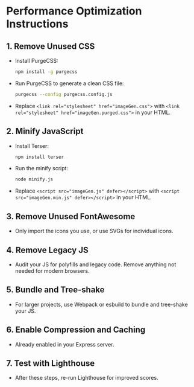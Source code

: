 # Performance Optimization Instructions

## 1. Remove Unused CSS
- Install PurgeCSS:
  ```sh
  npm install -g purgecss
  ```
- Run PurgeCSS to generate a clean CSS file:
  ```sh
  purgecss --config purgecss.config.js
  ```
- Replace `<link rel="stylesheet" href="imageGen.css">` with `<link rel="stylesheet" href="imageGen.purged.css">` in your HTML.

## 2. Minify JavaScript
- Install Terser:
  ```sh
  npm install terser
  ```
- Run the minify script:
  ```sh
  node minify.js
  ```
- Replace `<script src="imageGen.js" defer></script>` with `<script src="imageGen.min.js" defer></script>` in your HTML.

## 3. Remove Unused FontAwesome
- Only import the icons you use, or use SVGs for individual icons.

## 4. Remove Legacy JS
- Audit your JS for polyfills and legacy code. Remove anything not needed for modern browsers.

## 5. Bundle and Tree-shake
- For larger projects, use Webpack or esbuild to bundle and tree-shake your JS.

## 6. Enable Compression and Caching
- Already enabled in your Express server.

## 7. Test with Lighthouse
- After these steps, re-run Lighthouse for improved scores.
